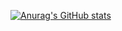 [![Anurag's GitHub stats](https://github-readme-stats.vercel.app/api?username=vetan2&show_icons=true&count_private=true&theme=prussian)](https://github.com/anuraghazra/github-readme-stats)
